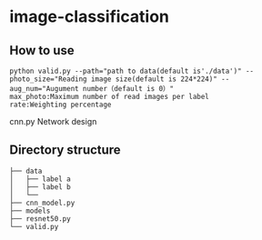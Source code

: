 # image-classification

## How to use

```
python valid.py --path="path to data(default is'./data')" --photo_size="Reading image size(default is 224*224)" --aug_num="Augument number（default is 0）"
max_photo:Maximum number of read images per label
rate:Weighting percentage
```

cnn.py
Network design


## Directory structure

```
├── data
│   ├── label a
│   ├── label b
│   └── 
├── cnn_model.py
├── models
├── resnet50.py
└── valid.py
```
